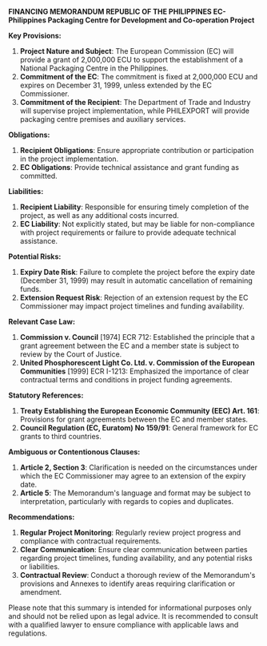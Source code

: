 **FINANCING MEMORANDUM REPUBLIC OF THE PHILIPPINES EC-Philippines Packaging Centre for Development and Co-operation Project**

**Key Provisions:**

1. **Project Nature and Subject**: The European Commission (EC) will provide a grant of 2,000,000 ECU to support the establishment of a National Packaging Centre in the Philippines.
2. **Commitment of the EC**: The commitment is fixed at 2,000,000 ECU and expires on December 31, 1999, unless extended by the EC Commissioner.
3. **Commitment of the Recipient**: The Department of Trade and Industry will supervise project implementation, while PHILEXPORT will provide packaging centre premises and auxiliary services.

**Obligations:**

1. **Recipient Obligations**: Ensure appropriate contribution or participation in the project implementation.
2. **EC Obligations**: Provide technical assistance and grant funding as committed.

**Liabilities:**

1. **Recipient Liability**: Responsible for ensuring timely completion of the project, as well as any additional costs incurred.
2. **EC Liability**: Not explicitly stated, but may be liable for non-compliance with project requirements or failure to provide adequate technical assistance.

**Potential Risks:**

1. **Expiry Date Risk**: Failure to complete the project before the expiry date (December 31, 1999) may result in automatic cancellation of remaining funds.
2. **Extension Request Risk**: Rejection of an extension request by the EC Commissioner may impact project timelines and funding availability.

**Relevant Case Law:**

1. **Commission v. Council** [1974] ECR 712: Established the principle that a grant agreement between the EC and a member state is subject to review by the Court of Justice.
2. **United Phosphorescent Light Co. Ltd. v. Commission of the European Communities** [1999] ECR I-1213: Emphasized the importance of clear contractual terms and conditions in project funding agreements.

**Statutory References:**

1. **Treaty Establishing the European Economic Community (EEC) Art. 161**: Provisions for grant agreements between the EC and member states.
2. **Council Regulation (EC, Euratom) No 159/91**: General framework for EC grants to third countries.

**Ambiguous or Contentionous Clauses:**

1. **Article 2, Section 3**: Clarification is needed on the circumstances under which the EC Commissioner may agree to an extension of the expiry date.
2. **Article 5**: The Memorandum's language and format may be subject to interpretation, particularly with regards to copies and duplicates.

**Recommendations:**

1. **Regular Project Monitoring**: Regularly review project progress and compliance with contractual requirements.
2. **Clear Communication**: Ensure clear communication between parties regarding project timelines, funding availability, and any potential risks or liabilities.
3. **Contractual Review**: Conduct a thorough review of the Memorandum's provisions and Annexes to identify areas requiring clarification or amendment.

Please note that this summary is intended for informational purposes only and should not be relied upon as legal advice. It is recommended to consult with a qualified lawyer to ensure compliance with applicable laws and regulations.